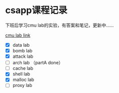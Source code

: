# csapp课程记录

下班后学习cmu lab的实验，有答案和笔记，更新中......

[cmu lab link](http://www.csapp.cs.cmu.edu/3e/labs.html)

- [x] data lab
- [x] bomb lab
- [x] attack lab 
- [ ] arch lab （partA done）
- [ ] cache lab
- [x] shell lab
- [x] malloc lab
- [ ] proxy lab
